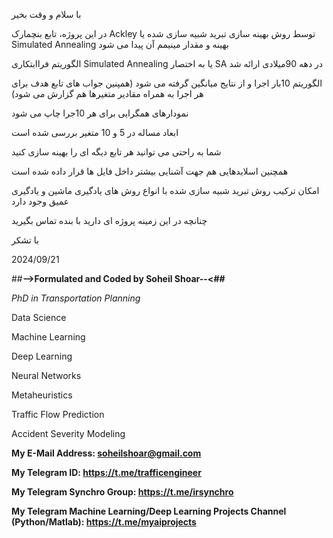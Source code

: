 با سلام و وقت بخیر

در این پروژه، تابع بنچمارک Ackley توسط روش بهینه سازی تبرید شبیه سازی شده یا Simulated Annealing بهینه و مقدار مینیمم آن پیدا می شود

الگوریتم فراابتکاری Simulated Annealing یا به اختصار SA در دهه 90میلادی ارائه شد

الگوریتم 10بار اجرا و از نتایج میانگین گرفته می شود (همپنین جواب های تابع هدف برای هر اجرا به همراه مقادیر متغیرها هم گزارش می شود)

نمودارهای همگرایی برای هر 10جرا چاپ می شود

ابعاد مساله در 5 و 10 متغیر بررسی شده است

شما به راحتی می توانید هر تابع دیگه ای را بهینه سازی کنید

همچنین اسلایدهایی هم جهت آشنایی بیشتر داخل فایل ها قرار داده شده است

امکان ترکیب روش تبرید شبیه سازی شده با انواع روش های یادگیری ماشین و یادگیری عمیق وجود دارد

چنانچه در این زمینه پروژه ای دارید با بنده تماس بگیرید

با تشکر

2024/09/21

##**-->Formulated and Coded by Soheil Shoar--<##**

*PhD in Transportation Planning*

Data Science

Machine Learning

Deep Learning

Neural Networks

Metaheuristics

Traffic Flow Prediction

Accident Severity Modeling

**My E-Mail Address: soheilshoar@gmail.com**

**My Telegram ID: https://t.me/trafficengineer**

**My Telegram Synchro Group: https://t.me/irsynchro**

**My Telegram Machine Learning/Deep Learning Projects Channel (Python/Matlab): https://t.me/myaiprojects**

